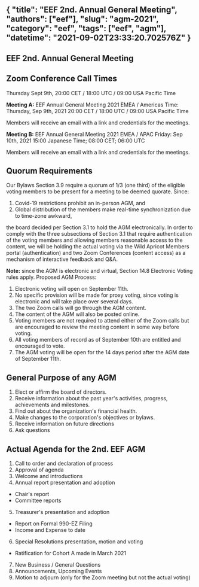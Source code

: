 {
  "title": "EEF 2nd. Annual General Meeting",
  "authors": ["eef"],
  "slug": "agm-2021",
  "category": "eef",
  "tags": ["eef", "agm"],
  "datetime": "2021-09-02T23:33:20.702576Z"
}
---
 EEF 2nd. Annual General Meeting
---

## Zoom Conference Call Times

Thursday Sept 9th, 20:00 CET / 18:00 UTC / 09:00 USA Pacific Time

**Meeting A:** EEF Annual General Meeting 2021 EMEA / Americas
Time: Thursday, Sep 9th, 2021 20:00 CET / 18:00 UTC / 09:00 USA Pacific Time 

Members will receive an email with a link and credentials for the meetings. 

**Meeting B:** EEF Annual General Meeting 2021 EMEA / APAC
Friday: Sep 10th, 2021 15:00 Japanese Time; 08:00 CET; 06:00 UTC

Members will receive an email with a link and credentials for the meetings. 

## Quorum Requirements
Our Bylaws Section 3.9 require a quorum of 1/3 (one third) of the eligible voting members to be present for a meeting to be deemed quorate.
Since:
1. Covid-19 restrictions prohibit an in-person AGM, and
2. Global distribution of the members make real-time synchronization due to time-zone awkward,

the board decided per Section 3.1 to hold the AGM electronically. In order to comply with the three subsections of Section 3.1 that require authentication of the voting members and allowing members reasonable access to the content, we will be holding the actual voting via the Wild Apricot Members portal (authentication) and two Zoom Conferences (content access) as a mechanism of interactive feedback and Q&A.

**Note:** since the AGM is electronic and virtual, Section 14.8 Electronic Voting rules apply.
Proposed AGM Process:
1. Electronic voting will open on September 11th.
2. No specific provision will be made for proxy voting, since voting is electronic and will take place over several days.
3. The two Zoom calls will go through the AGM content.
4. The content of the AGM will also be posted online.
5. Voting members are not required to attend either of the Zoom calls but are encouraged to review the meeting content in some way before voting.
6. All voting members of record as of September 10th are entitled and encouraged to vote.
7. The AGM voting will be open for the 14 days period after the AGM date of September 11th.

## General Purpose of any AGM
1. Elect or affirm the board of directors.
2. Receive information about the past year's activities, progress, achievements and milestones.
3. Find out about the organization's financial health.
4. Make changes to the corporation's objectives or bylaws.
5. Receive information on future directions
6. Ask questions

## Actual Agenda for the 2nd. EEF AGM
1. Call to order and declaration of process
2. Approval of agenda
3. Welcome and introductions
4. Annual report  presentation and adoption
* Chair's report
* Committee reports
5. Treasurer's  presentation and adoption
* Report on Formal 990-EZ Filing
* Income and Expense to date
6. Special Resolutions  presentation, motion and voting
* Ratification for Cohort A made in March 2021
7. New Business / General Questions
8. Announcements, Upcoming Events
9. Motion to adjourn (only for the Zoom meeting but not the actual voting)
